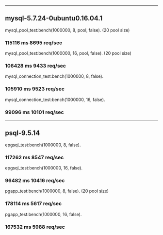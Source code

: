 -----------------------------
mysql-5.7.24-0ubuntu0.16.04.1
-----------------------------

mysql_pool_test:bench(1000000, 8, pool, false). (20 pool size)
### 115116 ms 8695 req/sec

mysql_pool_test:bench(1000000, 16, pool, false). (20 pool size)
### 106428 ms 9433 req/sec

mysql_connection_test:bench(1000000, 8, false).
### 105910 ms 9523 req/sec

mysql_connection_test:bench(1000000, 16, false).
### 99096 ms 10101 req/sec

-----------
psql-9.5.14
-----------
epgsql_test:bench(1000000, 8, false).
### 117262 ms 8547 req/sec

epgsql_test:bench(1000000, 16, false).
### 96482 ms 10416 req/sec

pgapp_test:bench(1000000, 8, false). (20 pool size)
### 178114 ms 5617 req/sec

pgapp_test:bench(1000000, 16, false).
### 167532 ms 5988 req/sec